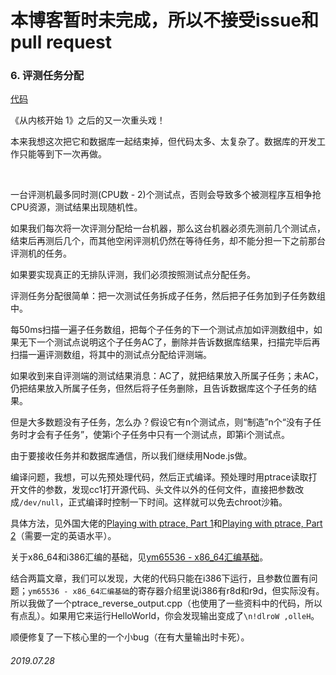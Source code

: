 # 本博客暂时未完成，所以不接受issue和pull request



### 6. 评测任务分配

[代码](6/代码)



《从内核开始 1》之后的又一次重头戏！

本来我想这次把它和数据库一起结束掉，但代码太多、太复杂了。数据库的开发工作只能等到下一次再做。

<br />

一台评测机最多同时测(CPU数 - 2)个测试点，否则会导致多个被测程序互相争抢CPU资源，测试结果出现随机性。

如果我们每次将一次评测分配给一台机器，那么这台机器必须先测前几个测试点，结束后再测后几个，而其他空闲评测机仍然在等待任务，却不能分担一下之前那台评测机的任务。

如果要实现真正的无排队评测，我们必须按照测试点分配任务。

评测任务分配很简单：把一次测试任务拆成子任务，然后把子任务加到子任务数组中。

每50ms扫描一遍子任务数组，把每个子任务的下一个测试点加如评测数组中，如果无下一个测试点说明这个子任务AC了，删除并告诉数据库结果，扫描完毕后再扫描一遍评测数组，将其中的测试点分配给评测端。

如果收到来自评测端的测试结果消息：AC了，就把结果放入所属子任务；未AC，仍把结果放入所属子任务，但然后将子任务删除，且告诉数据库这个子任务的结果。

但是大多数题没有子任务，怎么办？假设它有n个测试点，则“制造”n个“没有子任务时才会有子任务”，使第i个子任务中只有一个测试点，即第i个测试点。

由于要接收任务并和数据库通信，所以我们继续用Node.js做。

编译问题，我想，可以先预处理代码，然后正式编译。预处理时用ptrace读取打开文件的参数，发现cc1打开源代码、头文件以外的任何文件，直接把参数改成`/dev/null`，正式编译时控制一下时间。这样就可以免去chroot沙箱。

具体方法，见外国大佬的[Playing with ptrace, Part 1](https://www.linuxjournal.com/article/6100)和[Playing with ptrace, Part 2](https://www.linuxjournal.com/article/6210)（需要一定的英语水平）。

关于x86_64和i386汇编的基础，见[ym65536 - x86_64汇编基础](https://www.cnblogs.com/ym65536/p/4542646.html)。

结合两篇文章，我们可以发现，大佬的代码只能在i386下运行，且参数位置有问题；`ym65536 - x86_64汇编基础`的寄存器介绍里说i386有r8d和r9d，但实际没有。所以我做了一个ptrace_reverse_output.cpp（也使用了一些资料中的代码，所以有点乱）。如果用它来运行HelloWorld，你会发现输出变成了`\n!dlroW ,olleH`。

顺便修复了一下核心里的一个小bug（在有大量输出时卡死）。

###### 2019.07.28